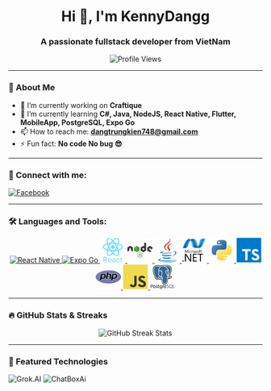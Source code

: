 ### <h1 align="center">Hi 👋, I'm KennyDangg</h1>
<h3 align="center">A passionate fullstack developer from VietNam</h3>

<p align="center">
  <img src="https://komarev.com/ghpvc/?username=kennyydang&label=Profile%20views&color=0e75b6&style=flat" alt="Profile Views" />
</p>

---

### 🚀 About Me

- 🔭 I’m currently working on **Craftique**  
- 🌱 I’m currently learning **C#, Java, NodeJS, React Native, Flutter, MobileApp, PostgreSQL, Expo Go**  
- 📫 How to reach me: **dangtrungkien748@gmail.com**  
- ⚡ Fun fact: **No code No bug 😎**

---

### 💬 Connect with me:
<p align="left">
  <a href="https://www.facebook.com/kennydang15/" target="_blank">
    <img src="https://img.shields.io/badge/Facebook-%231877F2.svg?style=for-the-badge&logo=facebook&logoColor=white" alt="Facebook">
  </a>
</p>

---

### 🛠️ Languages and Tools:
<p align="center">
  <a href="https://reactnative.dev/" target="_blank">
    <img src="https://reactnative.dev/img/header_logo.svg" alt="React Native" width="50" height="50"/>
  </a>
  <a href="https://expo.dev/" target="_blank">
    <img src="https://avatars.githubusercontent.com/u/12504344?s=200&v=4" alt="Expo Go" width="50" height="50"/>
  </a>
  <a href="https://reactjs.org/" target="_blank">
    <img src="https://raw.githubusercontent.com/devicons/devicon/master/icons/react/react-original-wordmark.svg" alt="React" width="50" height="50"/>
  </a>
  <a href="https://nodejs.org/" target="_blank">
    <img src="https://raw.githubusercontent.com/devicons/devicon/master/icons/nodejs/nodejs-original-wordmark.svg" alt="NodeJS" width="50" height="50"/>
  </a>
  <a href="https://www.java.com/" target="_blank">
    <img src="https://raw.githubusercontent.com/devicons/devicon/master/icons/java/java-original.svg" alt="Java" width="50" height="50"/>
  </a>
  <a href="https://dotnet.microsoft.com/" target="_blank">
    <img src="https://raw.githubusercontent.com/devicons/devicon/master/icons/dot-net/dot-net-original-wordmark.svg" alt=".NET" width="50" height="50"/>
  </a>
  <a href="https://www.python.org/" target="_blank">
    <img src="https://raw.githubusercontent.com/devicons/devicon/master/icons/python/python-original.svg" alt="Python" width="50" height="50"/>
  </a>
  <a href="https://www.typescriptlang.org/" target="_blank">
    <img src="https://raw.githubusercontent.com/devicons/devicon/master/icons/typescript/typescript-original.svg" alt="TypeScript" width="50" height="50"/>
  </a>
  <a href="https://www.php.net/" target="_blank">
    <img src="https://raw.githubusercontent.com/devicons/devicon/master/icons/php/php-original.svg" alt="PHP" width="50" height="50"/>
  </a>
  <a href="https://developer.mozilla.org/en-US/docs/Web/JavaScript" target="_blank">
    <img src="https://raw.githubusercontent.com/devicons/devicon/master/icons/javascript/javascript-original.svg" alt="JavaScript" width="50" height="50"/>
  </a>
  <a href="https://www.postgresql.org/" target="_blank">
    <img src="https://raw.githubusercontent.com/devicons/devicon/master/icons/postgresql/postgresql-original-wordmark.svg" alt="PostgreSQL" width="50" height="50"/>
  </a>
</p>

---

### 🔥 GitHub Stats & Streaks
<p align="center">
  <img src="https://github-readme-streak-stats.herokuapp.com/?user=kennyydang&theme=dark" alt="GitHub Streak Stats" />
</p>

---

### 🌟 Featured Technologies
<p align="left">
  <img src="https://upload.wikimedia.org/wikipedia/commons/4/4a/Grok_AI_logo.png" alt="Grok.AI" width="100" />
  <img src="https://upload.wikimedia.org/wikipedia/commons/3/3b/ChatGPT_logo.svg" alt="ChatBoxAi" width="100" />
</p>
